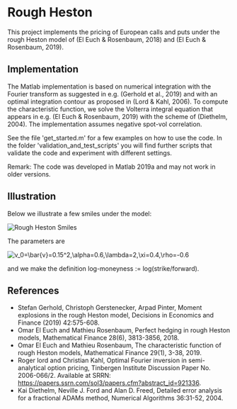 # Rough Heston
This project implements the pricing of European calls and puts under the rough Heston model of (El Euch & Rosenbaum, 2018) and (El Euch & Rosenbaum, 2019).

## Implementation
The Matlab implementation is based on numerical integration with the Fourier transform as suggested in e.g. (Gerhold et al., 2019) and with an optimal integration contour as proposed in (Lord & Kahl, 2006). To compute the characteristic function, we solve the Volterra integral equation that appears in e.g. (El Euch & Rosenbaum, 2019) with the scheme of (Diethelm, 2004). The implementation assumes negative spot-vol correlation.

See the file 'get_started.m' for a few examples on how to use the code. In the folder 'validation_and_test_scripts' you will find further scripts that validate the code and experiment with different settings.

Remark: The code was developed in Matlab 2019a and may not work in older versions.

## Illustration

Below we illustrate a few smiles under the model:

![Rough Heston Smiles](https://github.com/sigurdroemer/rough_heston/blob/master/smile2.jpg)

The parameters are 

![v_0=\bar{v}=0.15^2,\alpha=0.6,\lambda=2,\xi=0.4,\rho=-0.6](https://render.githubusercontent.com/render/math?math=v_0%3D%5Cbar%7Bv%7D%3D0.15%5E2%2C%5Calpha%3D0.6%2C%5Clambda%3D2%2C%5Cxi%3D0.4%2C%5Crho%3D-0.6)

and we make the definition log-moneyness := log(strike/forward).

## References
- Stefan Gerhold, Christoph Gerstenecker, Arpad Pinter, Moment explosions in the rough Heston model, Decisions in Economics and Finance (2019) 42:575-608.
- Omar El Euch and Mathieu Rosenbaum, Perfect hedging in rough Heston models, Mathematical Finance 28(6), 3813-3856, 2018.
- Omar El Euch and Mathieu Rosenbaum, The characteristic function of rough Heston models, Mathematical Finance 29(1), 3-38, 2019.
- Roger lord and Christian Kahl, Optimal Fourier inversion in semi-analytical option pricing, Tinbergen Institute Discussion Paper No. 2006-066/2. Available at SRRN: https://papers.ssrn.com/sol3/papers.cfm?abstract_id=921336.
- Kai Diethelm, Neville J. Ford and Alan D. Freed, Detailed error analysis for a fractional ADAMs method, Numerical Algorithms 36:31-52, 2004.
